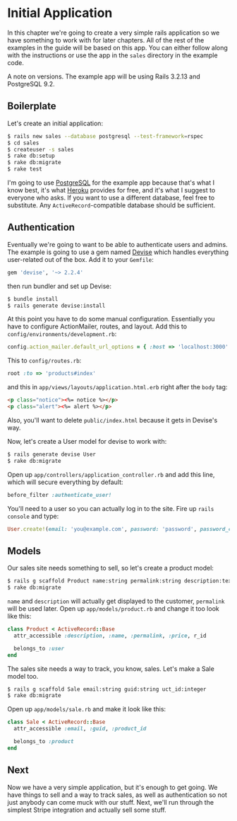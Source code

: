 [devise]: https://github.com/plataformatec/devise
[heroku]: https://www.heroku.com
[postgresql]: http://www.postgresql.org

# Initial Application

In this chapter we're going to create a very simple rails application so we have something to work with for later chapters. All of the rest of the examples in the guide will be based on this app. You can either follow along with the instructions or use the app in the `sales` directory in the example code.

A note on versions. The example app will be using Rails 3.2.13 and PostgreSQL 9.2.

## Boilerplate

Let's create an initial application:

```bash
$ rails new sales --database postgresql --test-framework=rspec
$ cd sales
$ createuser -s sales
$ rake db:setup
$ rake db:migrate
$ rake test
```

I'm going to use [PostgreSQL][postgresql] for the example app because that's what I know best, it's what [Heroku][heroku] provides for free, and it's what I suggest to everyone who asks. If you want to use a different database, feel free to substitute. Any `ActiveRecord`-compatible database should be sufficient.

## Authentication

Eventually we're going to want to be able to authenticate users and admins. The example is going to use a gem named [Devise][devise] which handles everything user-related out of the box. Add it to your `Gemfile`:

```ruby
gem 'devise', '~> 2.2.4'
```

then run bundler and set up Devise:

```bash
$ bundle install
$ rails generate devise:install
```

At this point you have to do some manual configuration. Essentially you have to configure ActionMailer, routes, and layout. Add this to `config/environments/development.rb`:

```ruby
config.action_mailer.default_url_options = { :host => 'localhost:3000' }
```

This to `config/routes.rb`:

```ruby
root :to => 'products#index'
```

and this in `app/views/layouts/application.html.erb` right after the `body` tag:

```html
<p class="notice"><%= notice %></p>
<p class="alert"><%= alert %></p>
```

Also, you'll want to delete `public/index.html` because it gets in Devise's way.

Now, let's create a User model for devise to work with:

```bash
$ rails generate devise User
$ rake db:migrate
```

Open up `app/controllers/application_controller.rb` and add this line, which will secure everything by default:

```ruby
before_filter :authenticate_user!
```

You'll need to a user so you can actually log in to the site. Fire up `rails console` and type:

```ruby
User.create!(email: 'you@example.com', password: 'password', password_confirmation: 'password')
```

## Models

Our sales site needs something to sell, so let's create a product model:

```bash
$ rails g scaffold Product name:string permalink:string description:text price:integer user_id:integer
$ rake db:migrate
```

`name` and `description` will actually get displayed to the customer, `permalink` will be used later. Open up `app/models/product.rb` and change it too look like this:

```ruby
class Product < ActiveRecord::Base
  attr_accessible :description, :name, :permalink, :price, r_id

  belongs_to :user
end
```

The sales site needs a way to track, you know, sales. Let's make a Sale model too.

```bash
$ rails g scaffold Sale email:string guid:string uct_id:integer
$ rake db:migrate
```

Open up `app/models/sale.rb` and make it look like this:

```ruby
class Sale < ActiveRecord::Base
  attr_accessible :email, :guid, :product_id

  belongs_to :product
end
```

## Next

Now we have a very simple application, but it's enough to get going. We have things to sell and a way to track sales, as well as authentication so not just anybody can come muck with our stuff. Next, we'll run through the simplest Stripe integration and actually sell some stuff.